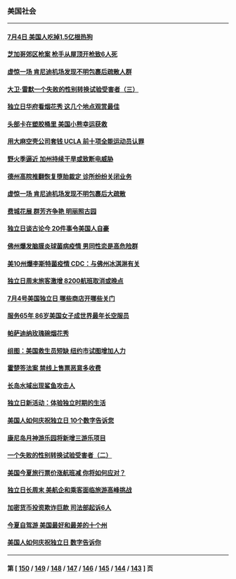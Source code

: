 ### 美国社会
---
#### [7月4日 美国人吃掉1.5亿根热狗](../../pages/ncid1078160/n13773476.md) 
#### [芝加哥郊区枪案 枪手从屋顶开枪致6人死](../../pages/ncid1078160/n13773480.md) 
#### [虚惊一场 肯尼迪机场发现不明包裹后疏散人群](../../pages/ncid1078160/n13772986.md) 
#### [大卫·雷默一个失败的性别转换试验受害者（三）](../../pages/ncid1078160/n13773097.md) 
#### [独立日华府看烟花秀 这几个地点观赏最佳](../../pages/ncid1078160/n13772862.md) 
#### [头部卡在塑胶桶里 美国小熊幸运获救](../../pages/ncid1078160/n13772866.md) 
#### [用大麻空壳公司套钱 UCLA 前十项全能运动员认罪](../../pages/ncid1078160/n13772969.md) 
#### [野火季逼近 加州持续干旱或致断电威胁](../../pages/ncid1078160/n13772951.md) 
#### [德州高院推翻恢复堕胎裁定 诊所纷纷关闭业务](../../pages/ncid1078160/n13772819.md) 
#### [虚惊一场 肯尼迪机场发现不明包裹后大疏散](../../pages/ncid1078160/n13772811.md) 
#### [费城花展 群芳齐争艳 明丽照古园](../../pages/ncid1078160/n13772741.md) 
#### [独立日谈古论今 20件事令美国人自豪](../../pages/ncid1078160/n13772253.md) 
#### [佛州爆发脑膜炎球菌病疫情 男同性恋是高危险群](../../pages/ncid1078160/n13772687.md) 
#### [美10州爆李斯特菌疫情 CDC：与佛州冰淇淋有关](../../pages/ncid1078160/n13772415.md) 
#### [独立日周末旅客激增 8200航班取消或晚点](../../pages/ncid1078160/n13772205.md) 
#### [7月4号美国独立日 哪些商店开哪些关门](../../pages/ncid1078160/n13772227.md) 
#### [服务65年 86岁美国女子成世界最年长空服员](../../pages/ncid1078160/n13771989.md) 
#### [帕萨迪纳玫瑰碗烟花秀](../../pages/ncid1078160/n13771971.md) 
#### [组图：美国救生员短缺 纽约市试图增加人力](../../pages/ncid1078160/n13771387.md) 
#### [霍楚签法案 禁线上售票恶意多收费](../../pages/ncid1078160/n13771930.md) 
#### [长岛水域出现鲨鱼攻击人](../../pages/ncid1078160/n13771931.md) 
#### [独立日新活动：体验独立时期的生活](../../pages/ncid1078160/n13771932.md) 
#### [美国人如何庆祝独立日 10个数字告诉您](../../pages/ncid1078160/n13771934.md) 
#### [康尼岛月神游乐园将新增三游乐项目](../../pages/ncid1078160/n13771938.md) 
#### [一个失败的性别转换试验受害者（二）](../../pages/ncid1078160/n13771916.md) 
#### [美国今夏旅行票价涨航班减 你将如何应对？](../../pages/ncid1078160/n13771723.md) 
#### [独立日长周末 美航企和乘客面临旅游高峰挑战](../../pages/ncid1078160/n13771695.md) 
#### [加密货币投资欺诈巨款 司法部起诉6人](../../pages/ncid1078160/n13771728.md) 
#### [今夏自驾游 美国最好和最差的十个州](../../pages/ncid1078160/n13771663.md) 
#### [美国人如何庆祝独立日 数字告诉你](../../pages/ncid1078160/n13771602.md) 

---
#### 第 [ [150](./150.md) / [149](./149.md) / [148](./148.md) / [147](./147.md) / [146](./146.md) / [145](./145.md) / [144](./144.md) / [143](./143.md) ] 页
